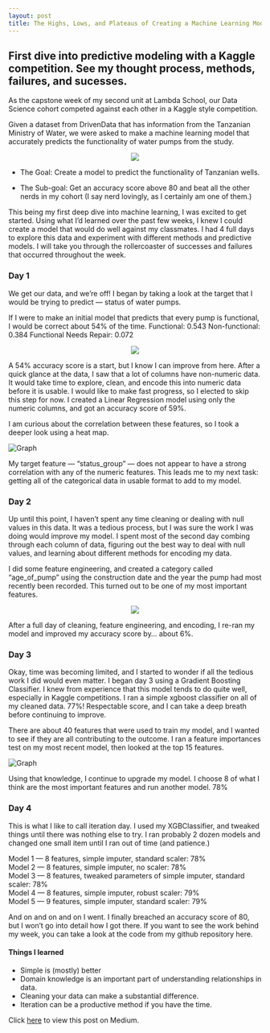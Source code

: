 ```yaml
---
layout: post
title: The Highs, Lows, and Plateaus of Creating a Machine Learning Model
--- 
```

## First dive into predictive modeling with a Kaggle competition. See my thought process, methods, failures, and sucesses.

As the capstone week of my second unit at Lambda School, our Data Science cohort competed against each other in a Kaggle style competition.

Given a dataset from DrivenData that has information from the Tanzanian Ministry of Water, we were asked to make a machine learning model that accurately predicts the functionality of water pumps from the study.

<p align="center">
  <img src="https://miro.medium.com/max/1280/1*acjGajb52gNQ1iuYGKKJjg.jpeg"/>
</p>

 - The Goal: Create a model to predict the functionality of Tanzanian wells.

 - The Sub-goal: Get an accuracy score above 80 and beat all the other nerds in my cohort (I say nerd lovingly, as I certainly am one of them.)
 
This being my first deep dive into machine learning, I was excited to get started. Using what I’d learned over the past few weeks, I knew I could create a model that would do well against my classmates. I had 4 full days to explore this data and experiment with different methods and predictive models. I will take you through the rollercoaster of successes and failures that occurred throughout the week.

### Day 1
We get our data, and we’re off! I began by taking a look at the target that I would be trying to predict — status of water pumps.

If I were to make an initial model that predicts that every pump is functional, I would be correct about 54% of the time.
Functional: 0.543
Non-functional: 0.384
Functional Needs Repair: 0.072

<p align="center">
  <img src="https://miro.medium.com/max/778/1*5XyJmS0gJ3bncG_LytxlCg.png"/>
</p>

A 54% accuracy score is a start, but I know I can improve from here. After a quick glance at the data, I saw that a lot of columns have non-numeric data. It would take time to explore, clean, and encode this into numeric data before it is usable. I would like to make fast progress, so I elected to skip this step for now. I created a Linear Regression model using only the numeric columns, and got an accuracy score of 59%.

I am curious about the correlation between these features, so I took a deeper look using a heat map.

![Graph](https://miro.medium.com/max/1400/1*Ws1ICE43AMvg0a4qP5orVA.png)

My target feature — “status_group” — does not appear to have a strong correlation with any of the numeric features. This leads me to my next task: getting all of the categorical data in usable format to add to my model.

### Day 2
Up until this point, I haven’t spent any time cleaning or dealing with null values in this data. It was a tedious process, but I was sure the work I was doing would improve my model. I spent most of the second day combing through each column of data, figuring out the best way to deal with null values, and learning about different methods for encoding my data.

I did some feature engineering, and created a category called “age_of_pump” using the construction date and the year the pump had most recently been recorded. This turned out to be one of my most important features.

<p align="center">
  <img src="https://miro.medium.com/max/840/1*a1dnhOVm4d6NVT8hdTwJog.png"/>
</p>

After a full day of cleaning, feature engineering, and encoding, I re-ran my model and improved my accuracy score by… about 6%.

### Day 3
Okay, time was becoming limited, and I started to wonder if all the tedious work I did would even matter. I began day 3 using a Gradient Boosting Classifier. I knew from experience that this model tends to do quite well, especially in Kaggle competitions. I ran a simple xgboost classifier on all of my cleaned data. 77%! Respectable score, and I can take a deep breath before continuing to improve.

There are about 40 features that were used to train my model, and I wanted to see if they are all contributing to the outcome. I ran a feature importances test on my most recent model, then looked at the top 15 features.

![Graph](https://miro.medium.com/max/1400/1*n_XOKfD-ETXQf2uiP7mRiA.png)

Using that knowledge, I continue to upgrade my model. I choose 8 of what I think are the most important features and run another model. 78%

### Day 4
This is what I like to call iteration day. I used my XGBClassifier, and tweaked things until there was nothing else to try. I ran probably 2 dozen models and changed one small item until I ran out of time (and patience.)

Model 1 — 8 features, simple imputer, standard scaler: 78%  
Model 2 — 8 features, simple imputer, no scaler: 78%  
Model 3 — 8 features, tweaked parameters of simple imputer, standard scaler: 78%  
Model 4 — 8 features, simple imputer, robust scaler: 79%  
Model 5 — 9 features, simple imputer, standard scaler: 79%  

And on and on and on I went. I finally breached an accuracy score of 80, but I won’t go into detail how I got there. If you want to see the work behind my week, you can take a look at the code from my github repository here.

#### Things I learned
- Simple is (mostly) better
- Domain knowledge is an important part of understanding relationships in data.
- Cleaning your data can make a substantial difference.
- Iteration can be a productive method if you have the time.


Click <a href="https://towardsdatascience.com/the-highs-lows-and-plateaus-of-creating-a-machine-learning-model-970bf546ebf9?source=friends_link&sk=514cc85a8b9c541d256c57631d4607ed" target="_blank">here</a> to view this post on Medium. 

